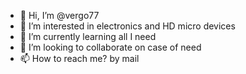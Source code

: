 - 👋 Hi, I’m @vergo77
- 👀 I’m interested in electronics and HD micro devices
- 🌱 I’m currently learning all I need
- 💞️ I’m looking to collaborate on case of need
- 📫 How to reach me? by mail

<!---
vergo77/vergo77 is a ✨ special ✨ repository because its `README.md` (this file) appears on your GitHub profile.
You can click the Preview link to take a look at your changes.
--->
